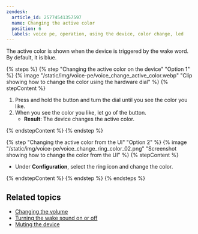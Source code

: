 ```yaml
---
zendesk:
  article_id: 25774541357597
  name: Changing the active color
  position: 6
  labels: voice pe, operation, using the device, color change, led
---
```


The active color is shown when the device is triggered by the wake word. By default, it is blue.

{% steps %}
{% step "Changing the active color on the device" "Option 1" %}
{% image "/static/img/voice-pe/voice_change_active_color.webp" "Clip showing how to change the color using the hardware dial" %}
{% stepContent %}

1. Press and hold the button and turn the dial until you see the color you like.
2. When you see the color you like, let go of the button.
   - **Result**: The device changes the active color.

{% endstepContent %}
{% endstep %}

{% step "Changing the active color from the UI" "Option 2" %}
{% image "/static/img/voice-pe/voice_change_ring_color_02.png" "Screenshot showing how to change the color from the UI" %}
{% stepContent %}

- Under **Configuration**, select the ring icon and change the color.

{% endstepContent %}
{% endstep %}
{% endsteps %}

## Related topics

- [Changing the volume](/hc/en-us/articles/25773395022237)
- [Turning the wake sound on or off](/hc/en-us/articles/25774481113629)
- [Muting the device](/hc/en-us/articles/25774403768477)